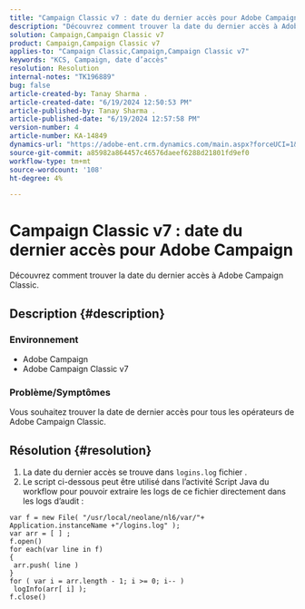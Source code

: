 ```yaml
---
title: "Campaign Classic v7 : date du dernier accès pour Adobe Campaign"
description: "Découvrez comment trouver la date du dernier accès à Adobe Campaign Classic."
solution: Campaign,Campaign Classic v7
product: Campaign,Campaign Classic v7
applies-to: "Campaign Classic,Campaign,Campaign Classic v7"
keywords: "KCS, Campaign, date d’accès"
resolution: Resolution
internal-notes: "TK196889"
bug: false
article-created-by: Tanay Sharma .
article-created-date: "6/19/2024 12:50:53 PM"
article-published-by: Tanay Sharma .
article-published-date: "6/19/2024 12:57:58 PM"
version-number: 4
article-number: KA-14849
dynamics-url: "https://adobe-ent.crm.dynamics.com/main.aspx?forceUCI=1&pagetype=entityrecord&etn=knowledgearticle&id=fb59c88c-3a2e-ef11-840b-6045bd0065b6"
source-git-commit: a85982a864457c46576daeef6288d21801fd9ef0
workflow-type: tm+mt
source-wordcount: '108'
ht-degree: 4%

---
```


# Campaign Classic v7 : date du dernier accès pour Adobe Campaign


Découvrez comment trouver la date du dernier accès à Adobe Campaign Classic.

## Description {#description}


### Environnement

- Adobe Campaign
- Adobe Campaign Classic v7


### Problème/Symptômes

Vous souhaitez trouver la date de dernier accès pour tous les opérateurs de Adobe Campaign Classic.


## Résolution {#resolution}


1. La date du dernier accès se trouve dans `logins.log` fichier .
2. Le script ci-dessous peut être utilisé dans l’activité Script Java du workflow pour pouvoir extraire les logs de ce fichier directement dans les logs d’audit :



```
var f = new File( "/usr/local/neolane/nl6/var/"+ Application.instanceName +"/logins.log" );
var arr = [ ] ;
f.open()
for each(var line in f)
{
 arr.push( line )
}
for ( var i = arr.length - 1; i >= 0; i-- )
 logInfo(arr[ i] );
f.close()
```



